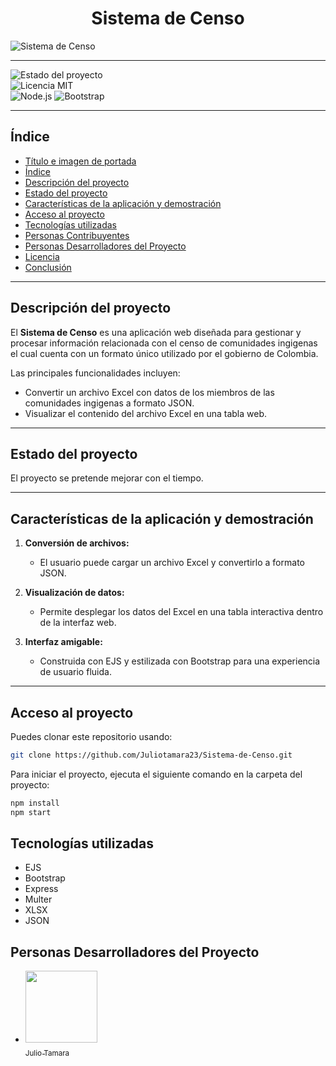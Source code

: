 # <h1 align="center"> Sistema de Censo </h1>

![Sistema de Censo](https://via.placeholder.com/1200x400?text=Sistema+de+Censos)  

---

![Estado del proyecto](https://img.shields.io/badge/Estado-En%20desarrollo-yellow)  
![Licencia MIT](https://img.shields.io/badge/Licencia-MIT-blue)  
![Node.js](https://img.shields.io/badge/Node.js-%3E%3D22.12.0-green)
![Bootstrap](https://img.shields.io/badge/Bootstrap-5.x-blue)  

---

## Índice  

* [Título e imagen de portada](#Sistema-de-Censo)
* [Índice](#índice)  
* [Descripción del proyecto](#descripción-del-proyecto)  
* [Estado del proyecto](#estado-del-proyecto)  
* [Características de la aplicación y demostración](#características-de-la-aplicación-y-demostración)  
* [Acceso al proyecto](#acceso-al-proyecto)  
* [Tecnologías utilizadas](#tecnologías-utilizadas)  
* [Personas Contribuyentes](#personas-contribuyentes)  
* [Personas Desarrolladores del Proyecto](#personas-desarrolladores-del-proyecto)  
* [Licencia](#licencia)  
* [Conclusión](#conclusión)  

---

## Descripción del proyecto  
El **Sistema de Censo** es una aplicación web diseñada para gestionar y procesar información relacionada con el censo de comunidades ingigenas el cual cuenta con un formato único utilizado por el gobierno de Colombia. 

Las principales funcionalidades incluyen:
- Convertir un archivo Excel con datos de los miembros de las comunidades ingigenas a formato JSON.
- Visualizar el contenido del archivo Excel en una tabla web.

---

## Estado del proyecto  
El proyecto se pretende mejorar con el tiempo.

---

## Características de la aplicación y demostración  
1. **Conversión de archivos:**  
   - El usuario puede cargar un archivo Excel y convertirlo a formato JSON.  

2. **Visualización de datos:**  
   - Permite desplegar los datos del Excel en una tabla interactiva dentro de la interfaz web.  

3. **Interfaz amigable:**  
   - Construida con EJS y estilizada con Bootstrap para una experiencia de usuario fluida.  

---

## Acceso al proyecto  
Puedes clonar este repositorio usando:  
```bash
git clone https://github.com/Juliotamara23/Sistema-de-Censo.git
```
Para iniciar el proyecto, ejecuta el siguiente comando en la carpeta del proyecto:
```bash
npm install
npm start
```

## Tecnologías utilizadas

- EJS
- Bootstrap
- Express
- Multer
- XLSX
- JSON

## Personas Desarrolladores del Proyecto

- [<img src="https://avatars.githubusercontent.com/u/48834639?s=400&u=4530216adb4ffc12ae61ed48e20a61d2dcc46d72&v=4" width=115><br><sub>Julio Tamara</sub>](https://github.com/Juliotamara23)